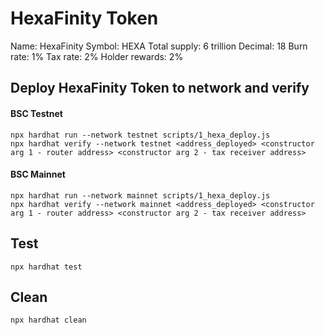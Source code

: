 # HexaFinity Token
Name: HexaFinity
Symbol: HEXA
Total supply: 6 trillion
Decimal: 18
Burn rate: 1%
Tax rate: 2%
Holder rewards: 2%

## Deploy HexaFinity Token to network and verify
#### BSC Testnet
```shell
npx hardhat run --network testnet scripts/1_hexa_deploy.js
npx hardhat verify --network testnet <address_deployed> <constructor arg 1 - router address> <constructor arg 2 - tax receiver address>
```

#### BSC Mainnet
```shell
npx hardhat run --network mainnet scripts/1_hexa_deploy.js
npx hardhat verify --network mainnet <address_deployed> <constructor arg 1 - router address> <constructor arg 2 - tax receiver address>
```

## Test
```shell
npx hardhat test
```

## Clean 
```shell
npx hardhat clean
```
